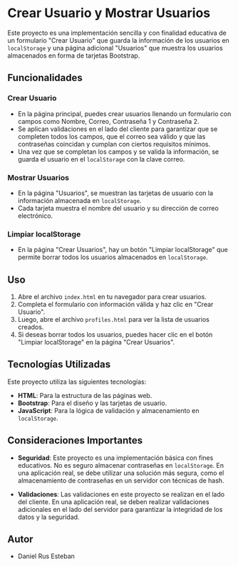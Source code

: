 # Crear Usuario y Mostrar Usuarios

Este proyecto es una implementación sencilla y con finalidad educativa de un formulario "Crear Usuario" que guarda la información de los usuarios en `localStorage` y una página adicional "Usuarios" que muestra los usuarios almacenados en forma de tarjetas Bootstrap.

## Funcionalidades

### Crear Usuario
- En la página principal, puedes crear usuarios llenando un formulario con campos como Nombre, Correo, Contraseña 1 y Contraseña 2.
- Se aplican validaciones en el lado del cliente para garantizar que se completen todos los campos, que el correo sea válido y que las contraseñas coincidan y cumplan con ciertos requisitos mínimos.
- Una vez que se completan los campos y se valida la información, se guarda el usuario en el `localStorage` con la clave correo.

### Mostrar Usuarios
- En la página "Usuarios", se muestran las tarjetas de usuario con la información almacenada en `localStorage`.
- Cada tarjeta muestra el nombre del usuario y su dirección de correo electrónico.

### Limpiar localStorage
- En la página "Crear Usuarios", hay un botón "Limpiar localStorage" que permite borrar todos los usuarios almacenados en `localStorage`.

## Uso

1. Abre el archivo `index.html` en tu navegador para crear usuarios.
2. Completa el formulario con información válida y haz clic en "Crear Usuario".
3. Luego, abre el archivo `profiles.html` para ver la lista de usuarios creados.
4. Si deseas borrar todos los usuarios, puedes hacer clic en el botón "Limpiar localStorage" en la página "Crear Usuarios".

## Tecnologías Utilizadas

Este proyecto utiliza las siguientes tecnologías:

- **HTML**: Para la estructura de las páginas web.
- **Bootstrap**: Para el diseño y las tarjetas de usuario.
- **JavaScript**: Para la lógica de validación y almacenamiento en `localStorage`.

## Consideraciones Importantes

- **Seguridad**: Este proyecto es una implementación básica con fines educativos. No es seguro almacenar contraseñas en `localStorage`. 
En una aplicación real, se debe utilizar una solución más segura, como el almacenamiento de contraseñas en un servidor con técnicas de hash.

- **Validaciones**: Las validaciones en este proyecto se realizan en el lado del cliente. 
En una aplicación real, se deben realizar validaciones adicionales en el lado del servidor para garantizar la integridad de los datos y la seguridad.

## Autor

-  Daniel Rus Esteban
<!-- Falta la licencia que no se que poner ?¿ -->
